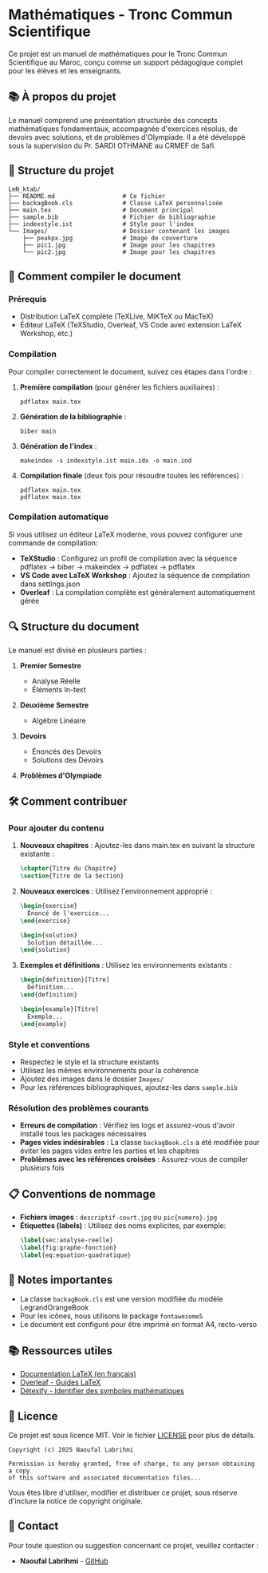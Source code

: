 # Mathématiques - Tronc Commun Scientifique

Ce projet est un manuel de mathématiques pour le Tronc Commun Scientifique au Maroc, conçu comme un support pédagogique complet pour les élèves et les enseignants.


## 📚 À propos du projet

Le manuel comprend une présentation structurée des concepts mathématiques fondamentaux, accompagnée d'exercices résolus, de devoirs avec solutions, et de problèmes d'Olympiade. Il a été développé sous la supervision du Pr. SARDI OTHMANE au CRMEF de Safi.

## 🔧 Structure du projet

```
LeN_ktab/
├── README.md                   # Ce fichier
├── backagBook.cls              # Classe LaTeX personnalisée
├── main.tex                    # Document principal
├── sample.bib                  # Fichier de bibliographie
├── indexstyle.ist              # Style pour l'index
└── Images/                     # Dossier contenant les images
    ├── peakpx.jpg              # Image de couverture
    ├── pic1.jpg                # Image pour les chapitres
    └── pic2.jpg                # Image pour les chapitres
```

## 🚀 Comment compiler le document

### Prérequis

- Distribution LaTeX complète (TeXLive, MiKTeX ou MacTeX)
- Éditeur LaTeX (TeXStudio, Overleaf, VS Code avec extension LaTeX Workshop, etc.)

### Compilation

Pour compiler correctement le document, suivez ces étapes dans l'ordre :

1. **Première compilation** (pour générer les fichiers auxiliaires) :
   ```
   pdflatex main.tex
   ```

2. **Génération de la bibliographie** :
   ```
   biber main
   ```

3. **Génération de l'index** :
   ```
   makeindex -s indexstyle.ist main.idx -o main.ind
   ```

4. **Compilation finale** (deux fois pour résoudre toutes les références) :
   ```
   pdflatex main.tex
   pdflatex main.tex
   ```

### Compilation automatique

Si vous utilisez un éditeur LaTeX moderne, vous pouvez configurer une commande de compilation:

- **TeXStudio** : Configurez un profil de compilation avec la séquence pdflatex → biber → makeindex → pdflatex → pdflatex
- **VS Code avec LaTeX Workshop** : Ajoutez la séquence de compilation dans settings.json
- **Overleaf** : La compilation complète est généralement automatiquement gérée

## 🔍 Structure du document

Le manuel est divisé en plusieurs parties :

1. **Premier Semestre**
   - Analyse Réelle
   - Éléments In-text

2. **Deuxième Semestre**
   - Algèbre Linéaire

3. **Devoirs**
   - Énoncés des Devoirs
   - Solutions des Devoirs

4. **Problèmes d'Olympiade**

## 🛠️ Comment contribuer

### Pour ajouter du contenu

1. **Nouveaux chapitres** : Ajoutez-les dans main.tex en suivant la structure existante :
   ```latex
   \chapter{Titre du Chapitre}
   \section{Titre de la Section}
   ```

2. **Nouveaux exercices** : Utilisez l'environnement approprié :
   ```latex
   \begin{exercise}
     Énoncé de l'exercice...
   \end{exercise}
   
   \begin{solution}
     Solution détaillée...
   \end{solution}
   ```

3. **Exemples et définitions** : Utilisez les environnements existants :
   ```latex
   \begin{definition}[Titre]
     Définition...
   \end{definition}
   
   \begin{example}[Titre]
     Exemple...
   \end{example}
   ```

### Style et conventions

- Respectez le style et la structure existants
- Utilisez les mêmes environnements pour la cohérence
- Ajoutez des images dans le dossier `Images/`
- Pour les références bibliographiques, ajoutez-les dans `sample.bib`

### Résolution des problèmes courants

- **Erreurs de compilation** : Vérifiez les logs et assurez-vous d'avoir installé tous les packages nécessaires
- **Pages vides indésirables** : La classe `backagBook.cls` a été modifiée pour éviter les pages vides entre les parties et les chapitres
- **Problèmes avec les références croisées** : Assurez-vous de compiler plusieurs fois

## 📋 Conventions de nommage

- **Fichiers images** : `descriptif-court.jpg` ou `pic{numero}.jpg`
- **Étiquettes (labels)** : Utilisez des noms explicites, par exemple: 
  ```latex
  \label{sec:analyse-reelle}
  \label{fig:graphe-fonction}
  \label{eq:equation-quadratique}
  ```

## 📝 Notes importantes

- La classe `backagBook.cls` est une version modifiée du modèle LegrandOrangeBook
- Pour les icônes, nous utilisons le package `fontawesome5`
- Le document est configuré pour être imprimé en format A4, recto-verso

## 📚 Ressources utiles

- [Documentation LaTeX (en français)](https://www.latex-project.org/help/documentation/fr/)
- [Overleaf - Guides LaTeX](https://fr.overleaf.com/learn)
- [Détexify - Identifier des symboles mathématiques](http://detexify.kirelabs.org/classify.html)

## 📄 Licence

Ce projet est sous licence MIT. Voir le fichier [LICENSE](LICENSE) pour plus de détails.

```
Copyright (c) 2025 Naoufal Labrihmi

Permission is hereby granted, free of charge, to any person obtaining a copy
of this software and associated documentation files...
```

Vous êtes libre d'utiliser, modifier et distribuer ce projet, sous réserve d'inclure la notice de copyright originale.

## 👥 Contact

Pour toute question ou suggestion concernant ce projet, veuillez contacter :

- **Naoufal Labrihmi** - [GitHub](https://github.com/NaoufalLabrihmi) 
